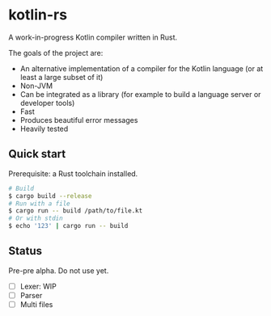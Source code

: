 # kotlin-rs
A work-in-progress Kotlin compiler written in Rust.

The goals of the project are:

- An alternative implementation of a compiler for the Kotlin language (or at least a large subset of it)
- Non-JVM
- Can be integrated as a library (for example to build a language server or developer tools)
- Fast 
- Produces beautiful error messages
- Heavily tested

## Quick start
Prerequisite: a Rust toolchain installed.

```sh
# Build
$ cargo build --release
# Run with a file
$ cargo run -- build /path/to/file.kt
# Or with stdin
$ echo '123' | cargo run -- build
```

## Status

Pre-pre alpha. Do not use yet.

- [ ] Lexer: WIP
- [ ] Parser
- [ ] Multi files
